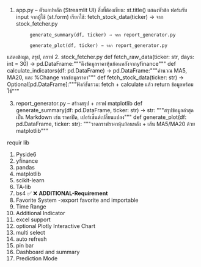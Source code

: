 1. app.py – ตัวแอปหลัก (Streamlit UI)
สิ่งที่ต้องเขียน:
    st.title() แสดงหัวข้อ
    ฟอร์มรับ input จากผู้ใช้ (st.form)
        เรียกใช้:
            fetch_stock_data(ticker) → จาก stock_fetcher.py

            generate_summary(df, ticker) → จาก report_generator.py

            generate_plot(df, ticker) → จาก report_generator.py

แสดงข้อมูล, สรุป, กราฟ
2. stock_fetcher.py
        def fetch_raw_data(ticker: str, days: int = 30) -> pd.DataFrame:"""ดึงข้อมูลราคาหุ้นย้อนหลังจากyfinance"""
        def calculate_indicators(df: pd.DataFrame) -> pd.DataFrame:"""คำนวณ MA5, MA20, และ %Change จากข้อมูลราคา"""
        def fetch_stock_data(ticker: str) -> Optional[pd.DataFrame]:"""ฟังก์ชันรวม: fetch + calculate แล้ว return ข้อมูลพร้อมใช้"""

3. report_generator.py – สร้างสรุป + กราฟ matplotlib
        def generate_summary(df: pd.DataFrame, ticker: str) -> str:
    """สรุปข้อมูลล่าสุดเป็น Markdown เช่น ราคาปิด, เปอร์เซ็นต์เปลี่ยนแปลง"""
        def generate_plot(df: pd.DataFrame, ticker: str):
    """วาดกราฟราคาหุ้นย้อนหลัง + เส้น MA5/MA20 ด้วย matplotlib"""

requir lib
1. Pyside6
2. yfinance
3. pandas
4. matplotlib
5. scikit-learn
6. TA-lib
7. bs4
✅ ❌ 
**ADDITIONAL-Requirement**
1. Favorite System -:export favorite and importable
2. Time Range
3. Additional Indicator
4. excel support
5. optional Plotly Interactive Chart
6. multi select
7. auto refresh
8. pin bar
9. Dashboard and summary
10. Prediction Mode